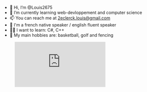 - 👋 Hi, I’m @Louis2675
- 🌱 I’m currently learning web-devloppement and computer science
- 📫 You can reach me at 2eclerck.louis@gmail.com
- 🎤 I'm a french native speaker / english fluent speaker
- 👨‍💻 I want to learn: C#, C++
- 👀 My main hobbies are: basketball, golf and fencing

<figure><embed src="https://wakatime.com/share/@b6aae590-c1d2-4f18-a510-c418f2e3fdcf/2eaae820-ef61-4e69-9284-a2d7c87d2e3b.svg"></embed></figure>
